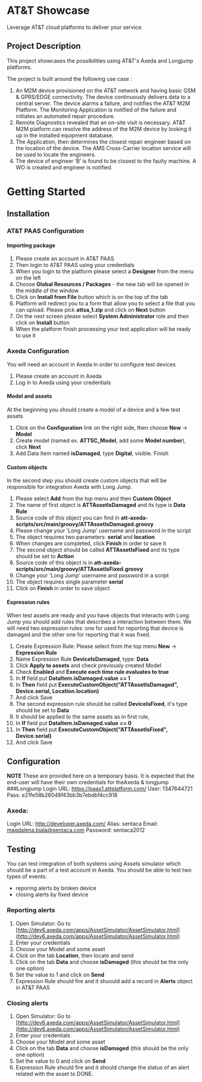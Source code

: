 # AT&T Showcase
Leverage AT&T cloud platforms to deliver your service. 

## Project Description
This project showcases the possibilities using AT&T's Axeda and Longjump platforms. 

The project is built around the following use case :
1. An M2M device provisioned on the AT&T network and having basic GSM & GPRS/EDGE connectivity. The device continuously delivers data to a central server. The device alarms a failure, and notifies the AT&T M2M Platform. The Monitoring Application is notified of the failure and initiates an automated repair procedure.
1. Remote Diagnostics revealed that an on-site visit is necessary. AT&T M2M platform can resolve the address of the M2M device by looking it up in the installed equipment database. 
1. The Application, then determines the closest repair engineer based on the location of the device. The AMS Cross-Carrier location service will be used to locate the engineers.
1. The device of engineer ‘B’ is found to be closest to the faulty machine. A WO is created and engineer is notified.

# Getting Started
## Installation

### AT&T PAAS Configuration

#### Importing package
1. Please create an account in AT&T PAAS
1. Then login to AT&T PAAS using your credentials
1. When you login to the platform please select a **Designer** from the menu on the left
1. Choose **Global Resources / Packages** - the new tab will be opened in the middle of the window
1. Click on **Install from File** button which is on the top of the tab
1. Platform will redirect you to a form that allow you to select a file that you can upload. Please pick **attsa_1.zip** and click on **Next** button
1. On the next screen please select **System Administrator** role and then click on **Install** button
1. When the platform finish processing your test application will be ready to use it

### Axeda Configuration
You will need an account in Axeda in order to configure test devices

1. Please create an account in Axeda
1. Log in to Axeda using your credentials


#### Model and assets
At the beginning you should create a model of a device and a few test assets

1. Click on the **Configuration** link on the right side, then choose **New** -> **Model**
1. Create model (named ex. **ATTSC_Model**, add some **Model number**), click **Next**
1. Add Data Item named **isDamaged**, type **Digital**, visible. Finish
	
#### Custom objects
In the second step you should create custom objects that will be responsible for integration Axeda with Long Jump. 

1. Please select **Add** from the top menu and then **Custom Object**
1. The name of first object is **ATTAssetIsDamaged** and its type is **Data Rule**
1. Source code of this object you can find in **att-axeda-scripts/src/main/groovy/ATTAssetIsDamaged.groovy**
1. Please change your 'Long Jump' username and password in the script
1. The object requires two parameters: **serial** and **location**
1. When changes are completed, click **Finish** in order to save it
1. The second object should be called **ATTAssetIsFixed** and its type should be set to **Action**
1. Source code of this object is in **att-axeda-scripts/src/main/groovy/ATTAssetIsFixed.groovy**
1. Change your 'Long Jump' username and password in a script
1. The object requires single parameter **serial**
1. Click on **Finish** in order to save object

#### Expression rules
When test assets are ready and you have objects that interacts with Long Jump you should add rules that describes a interaction between them. We will need two expression rules: one for used for reporting that device is damaged and the other one for reporting that it was fixed.

1. Create Expression Rule: Please select from the top menu **New** -> **Expression Rule**
1. Name Expression Rule **DeviceIsDamaged**, type: **Data**
1. Click **Apply to assets** and check previously created Model
1. Check **Enabled** and **Execute each time rule evaluates to true**
1. In **If** field put **DataItem.isDamaged.value == 1**
1. In **Then** field put **ExecuteCustomObject("ATTAssetIsDamaged", Device.serial, Location.location)**
1. And click Save
1. The second expression rule should be called **DeviceIsFixed**, it's type should be set to **Data**
1. It should be applied to the same assets as in first rule,
1. In **If** field put **DataItem.isDamaged.value == 0**
1. In **Then** field put **ExecuteCustomObject("ATTAssetIsFixed", Device.serial)**
1. And click Save

## Configuration
**NOTE** These are provided here on a temporary basis. It is expected that the end-user will have their own credentials for theAxeda & longjump
###Longjump
Login URL: 	https://paas1.attplatform.com/
User: 	1347644721
Pass: 	e21fe58b26048f43bb3b7ebdbf4cc918

### Axeda:
Login URL: 	http://developer.axeda.com/
Alias: 	sentaca
Email: 	magdalena.biala@sentaca.com
Password: 	sentaca2012

## Testing
You can test integration of both systems using Assets simulator which should be a part of a test account in Axeda. You should be able to test two types of events:

* reporing alerts by broken device
* closing alerts by fixed device

### Reporting alerts
1. Open Simulator: Go to [http://dev6.axeda.com/apps/AssetSimulator/AssetSimulator.html](http://dev6.axeda.com/apps/AssetSimulator/AssetSimulator.html)
1. Enter your credentials
1. Choose your Model and some asset
1. Click on the tab **Location**, then locate and send
1. Click on the tab **Data** and choose **isDamaged** (this should be the only one option)
1. Set the value to 1 and click on **Send**
1. Expression Rule should fire and it shuould add a record in **Alerts** object in AT&T PAAS

### Closing alerts
1. Open Simulator: Go to [http://dev6.axeda.com/apps/AssetSimulator/AssetSimulator.html](http://dev6.axeda.com/apps/AssetSimulator/AssetSimulator.html)
1. Enter your credentials
1. Choose your Model and some asset
1. Click on the tab **Data** and choose **isDamaged** (this should be the only one option)
1. Set the value to 0 and click on **Send**
1. Expression Rule should fire and it should change the status of an alert related with the asset to DONE.
